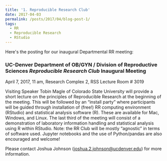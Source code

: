 ```yaml
---
title: '1. Reproducible Research Club'
date: 2017-04-03
permalink: /posts/2017/04/blog-post-1/
tags:
  - RR
  - Reproducible Research
  - RStudio
---
```


Here's the posting for our inaugural Departmental RR meeting:


### UC-Denver Department of OB/GYN / Division of Reproductive Sciences *Reproducible Research Club* Inaugural Meeting 

April 7, 2017,  11 am, Research Complex 2, RSS Lecture Room # 3019
 
Visiting Speaker Tobin Magle of Colorado State University will provide a short lecture on the principles of Reproducible Research at the beginning of the meeting. This will be followed by an “install party” where participants will be guided through installation of (free!) RR computing environment (RStudio) and statistical analysis software (R). These are available for Mac, Windows, and Linux. The last third of the meeting will consist of a demonstration of laboratory information handling and statistical analysis using R within RStudio. Note: the RR Club will be mostly “agnostic” in terms of software used. Jupyter notebooks and the use of Python/pandas are also encouraged and welcome!
 
Please contact Joshua Johnson (joshua.2.johnson@ucdenver.edu) for more information.
